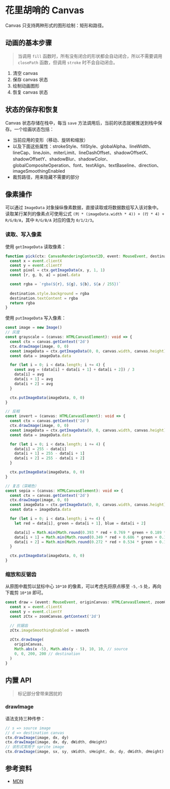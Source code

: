 # 花里胡哨的 Canvas

Canvas 只支持两种形式的图形绘制：矩形和路径。

## 动画的基本步骤

> 当调用 `fill` 函数时，所有没有闭合的形状都会自动闭合，所以不需要调用 `closePath` 函数，但调用 `stroke` 时不会自动闭合。

1. 清空 canvas
2. 保存 canvas 状态
3. 绘制动画图形
4. 恢复 canvas 状态

## 状态的保存和恢复

Canvas 状态存储在栈中，每当 `save` 方法调用后，当前的状态就被推送到栈中保存。一个绘画状态包括：

+ 当前应用的变形（移动、旋转和缩放）
+ 以及下面这些属性：strokeStyle、fillStyle、globalAlpha、lineWidth、lineCap、lineJoin、miterLimit、lineDashOffset、shadowOffsetX、shadowOffsetY、shadowBlur、shadowColor、globalCompositeOperation、font、textAlign、textBaseline、direction、imageSmoothingEnabled
+ 裁剪路径，用来隐藏不需要的部分

## 像素操作

可以通过 `ImageData` 对象操纵像素数据，直接读取或将数据数组写入该对象中。
读取某行某列的像素点可使用公式 `(列 * (imageData.width * 4)) + (行 * 4) + R/G/B/A`，其中 `R/G/B/A` 对应的值为 `0/1/2/3`。

### 读取、写入像素

使用 `getImageData` 读取像素：

``` ts
function pick(ctx: CanvasRenderingContext2D, event: MouseEvent, destination: HTMLElement) {
  const x = event.clientX
  const y = event.clientY
  const pixel = ctx.getImageData(x, y, 1, 1)
  const [r, g, b, a] = pixel.data

  const rgba = `rgba(${r}, ${g}, ${b}, ${a / 255})`
  
  destination.style.background = rgba
  destination.textContent = rgba
  return rgba
}
```

使用 `putImageData` 写入像素：

``` ts
const image = new Image()
// 灰度
const grayscale = (canvas: HTMLCanvasElement): void => {
  const ctx = canvas.getContext('2d')
  ctx.drawImage(image, 0, 0)
  const imageData = ctx.getImageData(0, 0, canvas.width, canvas.height)
  const data = imageData.data

  for (let i = 0; i < data.length; i += 4) {
    const avg = (data[i] + data[i + 1] + data[i + 2]) / 3
    data[i] = avg
    data[i + 1] = avg
    data[i + 2] = avg
  }

  ctx.putImageData(imageData, 0, 0)
}

// 反相
const invert = (canvas: HTMLCanvasElement): void => {
  const ctx = canvas.getContext('2d')
  ctx.drawImage(image, 0, 0)
  const imageData = ctx.getImageData(0, 0, canvas.width, canvas.height)
  const data = imageData.data

  for (let i = 0; i < data.length; i += 4) {
    data[i] = 255 - data[i]
    data[i + 1] = 255 - data[i + 1]
    data[i + 2] = 255 - data[i + 2]
  }

  ctx.putImageData(imageData, 0, 0)
}

// 复古（深褐色）
const sepia = (canvas: HTMLCanvasElement): void => {
  const ctx = canvas.getContext('2d')
  ctx.drawImage(image, 0, 0)
  const imageData = ctx.getImageData(0, 0, canvas.width, canvas.height)
  const data = imageData.data

  for (let i = 0; i < data.length; i += 4) {
    let red = data[i], green = data[i + 1], blue = data[i + 2]

    data[i] = Math.min(Math.round(0.393 * red + 0.769 * green + 0.189 * blue), 255)
    data[i + 1] = Math.min(Math.round(0.349 * red + 0.686 * green + 0.168 * blue), 255)
    data[i + 2] = Math.min(Math.round(0.272 * red + 0.534 * green + 0.131 * blue), 255)
  }

  ctx.putImageData(imageData, 0, 0)
}
```

### 缩放和反锯齿

从原图中裁剪以鼠标中心 `10*10` 的像素，可以考虑先将原点移至 `-5,-5` 处，再向下裁剪 `10*10` 即可。

``` ts
const draw = (event: MouseEvent, originCanvas: HTMLCanvasElement, zoomCanvas: HTMLCanvasElement, smooth: boolean = true): void => {
  const x = event.clientX
  const y = event.clientY
  const zCtx = zoomCanvas.getContext('2d')

  // 抗锯齿
  zCtx.imageSmoothingEnabled = smooth
  
  zCtx.drawImage(
    originCanvas,
    Math.abs(x -5), Math.abs(y - 5), 10, 10, // source
    0, 0, 200, 200 // destination
  )
}
```

## 内置 API

> 标记部分曾带来困扰的

### drawImage

语法支持三种传参：

```js
// s => source image
// d => destination canvas
ctx.drawImage(image, dx, dy)
ctx.drawImage(image, dx, dy, dWidth, dHeight)
// 该形式常用于 sprite image
ctx.drawImage(image, sx, sy, sWidth, sHeight, dx, dy, dWidth, dHeight)
```

## 参考资料

+ [MDN](https://developer.mozilla.org/zh-CN/docs/Web/API/Canvas_API/Tutorial)
